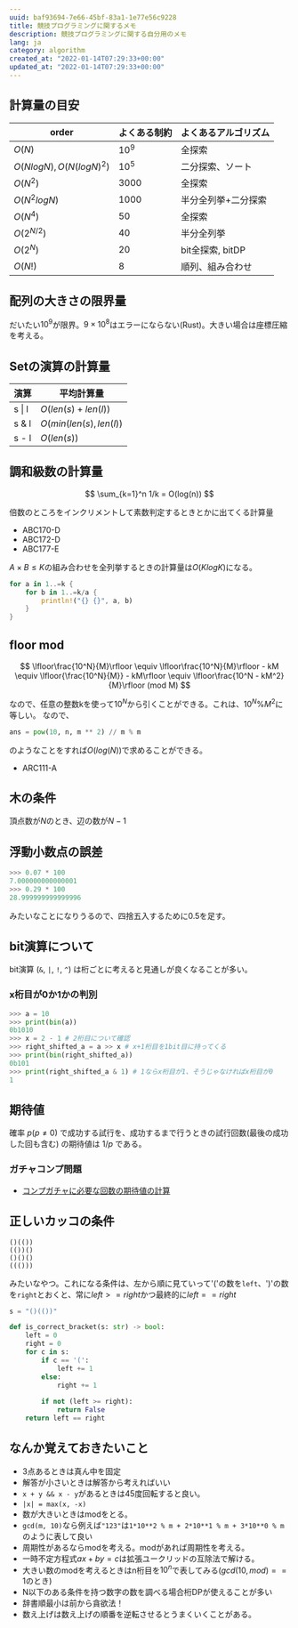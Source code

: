 ```yaml
---
uuid: baf93694-7e66-45bf-83a1-1e77e56c9228
title: 競技プログラミングに関するメモ
description: 競技プログラミングに関する自分用のメモ
lang: ja
category: algorithm
created_at: "2022-01-14T07:29:33+00:00"
updated_at: "2022-01-14T07:29:33+00:00"
---
```


## 計算量の目安

|order|よくある制約|よくあるアルゴリズム|
|---|---|---|
|$O(N)$|$10^9$|全探索|
|$O(NlogN), O(N(logN)^2)$|$10^5$|二分探索、ソート|
|$O(N^2)$|$3000$|全探索|
|$O(N^2logN)$|$1000$|半分全列挙+二分探索|
|$O(N^4)$|$50$|全探索|
|$O(2^{N/2})$|$40$|半分全列挙|
|$O(2^N)$|$20$|bit全探索, bitDP|
|$O(N!)$|$8$|順列、組み合わせ|


## 配列の大きさの限界量

だいたい$10^9$が限界。$9 \times 10^8$はエラーにならない(Rust)。大きい場合は座標圧縮を考える。

## Setの演算の計算量

|演算|平均計算量|
|---|---|
|s \| l|$O(len(s) + len(l))$|
|s & l|$O(min(len(s), len(l))$|
|s - l|$O(len(s))$|

## 調和級数の計算量

$$
\sum_{k=1}^n 1/k = O(log(n))
$$

倍数のところをインクリメントして素数判定するときとかに出てくる計算量

- ABC170-D
- ABC172-D
- ABC177-E

$A \times B \le K$の組み合わせを全列挙するときの計算量は$O(KlogK)$になる。

```rust
for a in 1..=k {
    for b in 1..=k/a {
        println!("{} {}", a, b)
    }
}
```

## floor mod

$$
\lfloor\frac{10^N}{M}\rfloor \equiv \lfloor\frac{10^N}{M}\rfloor - kM \equiv \lfloor{\frac{10^N}{M}} - kM\rfloor \equiv \lfloor\frac{10^N - kM^2}{M}\rfloor (mod M)
$$

なので、任意の整数kを使って$10^N$から引くことができる。これは、$10^N \% M^2$に等しい。
なので、

```python
ans = pow(10, n, m ** 2) // m % m
```

のようなことをすれば$O(log(N))$で求めることができる。

- ARC111-A

## 木の条件

頂点数が$N$のとき、辺の数が$N-1$

## 浮動小数点の誤差

```python
>>> 0.07 * 100
7.000000000000001
>>> 0.29 * 100
28.999999999999996
```

みたいなことになりうるので、四捨五入するために0.5を足す。

## bit演算について

bit演算 (`&`, `|`, `!`, `^`) は桁ごとに考えると見通しが良くなることが多い。

### x桁目が0か1かの判別

```python
>>> a = 10
>>> print(bin(a))
0b1010
>>> x = 2 - 1 # 2桁目について確認
>>> right_shifted_a = a >> x # x+1桁目を1bit目に持ってくる
>>> print(bin(right_shifted_a))
0b101
>>> print(right_shifted_a & 1) # 1ならx桁目が1、そうじゃなければx桁目が0
1
```

## 期待値

確率 $p(p≠0)$ で成功する試行を、成功するまで行うときの試行回数(最後の成功した回も含む) の期待値は $1/p$ である。

### ガチャコンプ問題

- [コンプガチャに必要な回数の期待値の計算](https://mathtrain.jp/completegacha)

## 正しいカッコの条件

```
()(())
(())()
()()()
((()))
```

みたいなやつ。これになる条件は、左から順に見ていって'('の数を`left`、')'の数を`right`とおくと、常に$left >= right$かつ最終的に$left == right$

```python
s = "()(())"

def is_correct_bracket(s: str) -> bool:
    left = 0
    right = 0
    for c in s:
        if c == '(':
            left += 1
        else:
            right += 1
        
        if not (left >= right):
            return False
    return left == right
```

## なんか覚えておきたいこと

- 3点あるときは真ん中を固定
- 解答が小さいときは解答から考えればいい
- `x + y && x - y`があるときは45度回転すると良い。
- `|x| = max(x, -x)`
- 数が大きいときはmodをとる。
- `gcd(m, 10)`なら例えば`"123"`は`1*10**2 % m + 2*10**1 % m + 3*10**0 % m`のように表して良い
- 周期性があるならmodを考える。modがあれば周期性を考える。
- 一時不定方程式$ax + by = c$は拡張ユークリッドの互除法で解ける。
- 大きい数のmodを考えるときはn桁目を$10^n$で表してみる($gcd(10, mod) == 1$のとき)
- N以下のある条件を持つ数字の数を調べる場合桁DPが使えることが多い
- 辞書順最小は前から貪欲法！
- 数え上げは数え上げの順番を逆転させるとうまくいくことがある。